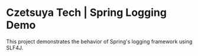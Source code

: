 # Czetsuya Tech | Spring Logging Demo

This project demonstrates the behavior of Spring's logging framework using SLF4J.
